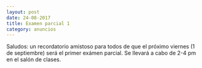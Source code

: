 ```yaml
---
layout: post
date: 24-08-2017
title: Examen parcial 1
category: anuncios
---
```


Saludos: un recordatorio amistoso para todos de que el próximo viernes (1 de septiembre) será el primer exámen parcial. Se llevará a cabo de 2-4 pm en el salón de clases.